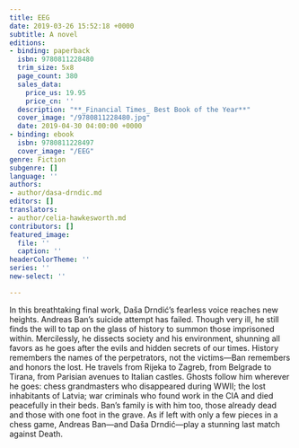 ```yaml
---
title: EEG
date: 2019-03-26 15:52:18 +0000
subtitle: A novel
editions:
- binding: paperback
  isbn: 9780811228480
  trim_size: 5x8
  page_count: 380
  sales_data:
    price_us: 19.95
    price_cn: ''
  description: "**_Financial Times_ Best Book of the Year**"
  cover_image: "/9780811228480.jpg"
  date: 2019-04-30 04:00:00 +0000
- binding: ebook
  isbn: 9780811228497
  cover_image: "/EEG"
genre: Fiction
subgenre: []
language: ''
authors:
- author/dasa-drndic.md
editors: []
translators:
- author/celia-hawkesworth.md
contributors: []
featured_image:
  file: ''
  caption: ''
headerColorTheme: ''
series: ''
new-select: ''

---
```

In this breathtaking final work, Daša Drndić’s fearless voice reaches new heights. Andreas Ban’s suicide attempt has failed. Though very ill, he still finds the will to tap on the glass of history to summon those imprisoned within. Mercilessly, he dissects society and his environment, shunning all favors as he goes after the evils and hidden secrets of our times. History remembers the names of the perpetrators, not the victims—Ban remembers and honors the lost. He travels from Rijeka to Zagreb, from Belgrade to Tirana, from Parisian avenues to Italian castles. Ghosts follow him wherever he goes: chess grandmasters who disappeared during WWII; the lost inhabitants of Latvia; war criminals who found work in the CIA and died peacefully in their beds. Ban’s family is with him too, those already dead and those with one foot in the grave. As if left with only a few pieces in a chess game, Andreas Ban—and Daša Drndić—play a stunning last match against Death.